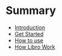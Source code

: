 # Summary

* [Introduction](README.md)
* [Get Started](./GETSTARTED.md)
* [How to use](HOWTOUSE.md)
* [How Libro Work](HOWLIBROWORK.md)


